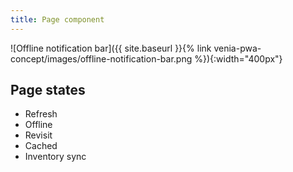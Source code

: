 ```yaml
---
title: Page component
---
```


![Offline notification bar]({{ site.baseurl }}{% link venia-pwa-concept/images/offline-notification-bar.png %}){:width="400px"}

## Page states

* Refresh
* Offline
* Revisit
* Cached
* Inventory sync
